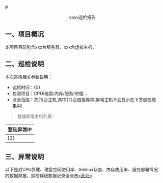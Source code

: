 #<center>xxxx巡检报告</center>

## <a name="project_summary">一、项目概况</a>

本项目目前包含xxx台服务器，xxx台虚拟主机，

## <a name="inspection_explain">二、巡检说明</a>

本次巡检相关参数说明：

* 巡检时间：{0}
* 检测项目：CPU/磁盘/内存/服务/进程...
* 涉及范围：共{1}台主机,其中{2}台链接异常(异常主机不会显示在下方巡检结果中)
> 登陆异常主机列表:

登陆异常IP |
---|
{3}|

## <a name="error_explain">三、异常说明</a>

以下是对CPU负载、磁盘空间使用率、Selinux状态、内存使用率、服务部署情况的数据简报，巡检详细数据记录请点击<a href="./{4}.html"><此处></a>
